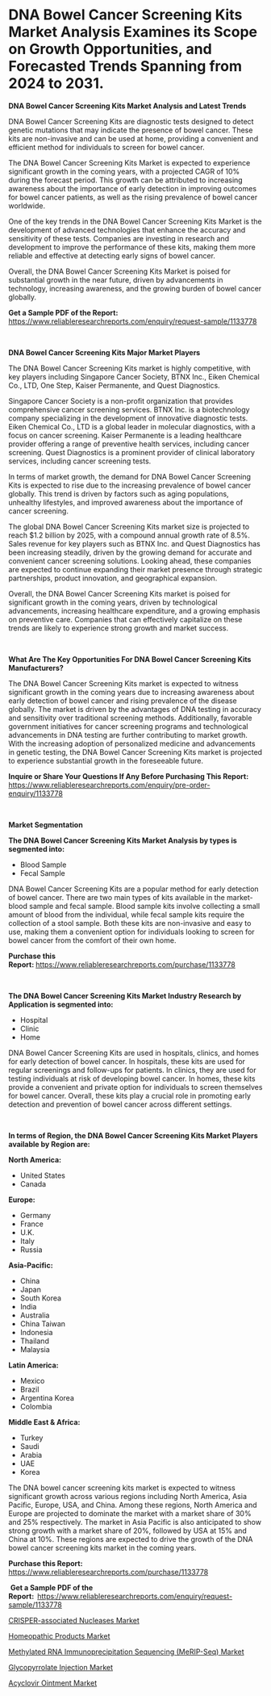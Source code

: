 <p><h1>DNA Bowel Cancer Screening Kits Market Analysis Examines its Scope on Growth Opportunities, and Forecasted Trends Spanning from 2024 to 2031.</h1></p><p><strong>DNA Bowel Cancer Screening Kits Market Analysis and Latest Trends</strong></p>
<p><p>DNA Bowel Cancer Screening Kits are diagnostic tests designed to detect genetic mutations that may indicate the presence of bowel cancer. These kits are non-invasive and can be used at home, providing a convenient and efficient method for individuals to screen for bowel cancer.</p><p>The DNA Bowel Cancer Screening Kits Market is expected to experience significant growth in the coming years, with a projected CAGR of 10% during the forecast period. This growth can be attributed to increasing awareness about the importance of early detection in improving outcomes for bowel cancer patients, as well as the rising prevalence of bowel cancer worldwide.</p><p>One of the key trends in the DNA Bowel Cancer Screening Kits Market is the development of advanced technologies that enhance the accuracy and sensitivity of these tests. Companies are investing in research and development to improve the performance of these kits, making them more reliable and effective at detecting early signs of bowel cancer.</p><p>Overall, the DNA Bowel Cancer Screening Kits Market is poised for substantial growth in the near future, driven by advancements in technology, increasing awareness, and the growing burden of bowel cancer globally.</p></p>
<p><strong>Get a Sample PDF of the Report:&nbsp;</strong> <a href="https://www.reliableresearchreports.com/enquiry/request-sample/1133778">https://www.reliableresearchreports.com/enquiry/request-sample/1133778</a></p>
<p>&nbsp;</p>
<p><strong>DNA Bowel Cancer Screening Kits Major Market Players</strong></p>
<p><p>The DNA Bowel Cancer Screening Kits market is highly competitive, with key players including Singapore Cancer Society, BTNX Inc., Eiken Chemical Co., LTD, One Step, Kaiser Permanente, and Quest Diagnostics.</p><p>Singapore Cancer Society is a non-profit organization that provides comprehensive cancer screening services. BTNX Inc. is a biotechnology company specializing in the development of innovative diagnostic tests. Eiken Chemical Co., LTD is a global leader in molecular diagnostics, with a focus on cancer screening. Kaiser Permanente is a leading healthcare provider offering a range of preventive health services, including cancer screening. Quest Diagnostics is a prominent provider of clinical laboratory services, including cancer screening tests.</p><p>In terms of market growth, the demand for DNA Bowel Cancer Screening Kits is expected to rise due to the increasing prevalence of bowel cancer globally. This trend is driven by factors such as aging populations, unhealthy lifestyles, and improved awareness about the importance of cancer screening.</p><p>The global DNA Bowel Cancer Screening Kits market size is projected to reach $1.2 billion by 2025, with a compound annual growth rate of 8.5%. Sales revenue for key players such as BTNX Inc. and Quest Diagnostics has been increasing steadily, driven by the growing demand for accurate and convenient cancer screening solutions. Looking ahead, these companies are expected to continue expanding their market presence through strategic partnerships, product innovation, and geographical expansion.</p><p>Overall, the DNA Bowel Cancer Screening Kits market is poised for significant growth in the coming years, driven by technological advancements, increasing healthcare expenditure, and a growing emphasis on preventive care. Companies that can effectively capitalize on these trends are likely to experience strong growth and market success.</p></p>
<p>&nbsp;</p>
<p><strong>What Are The Key Opportunities For DNA Bowel Cancer Screening Kits Manufacturers?</strong></p>
<p><p>The DNA Bowel Cancer Screening Kits market is expected to witness significant growth in the coming years due to increasing awareness about early detection of bowel cancer and rising prevalence of the disease globally. The market is driven by the advantages of DNA testing in accuracy and sensitivity over traditional screening methods. Additionally, favorable government initiatives for cancer screening programs and technological advancements in DNA testing are further contributing to market growth. With the increasing adoption of personalized medicine and advancements in genetic testing, the DNA Bowel Cancer Screening Kits market is projected to experience substantial growth in the foreseeable future.</p></p>
<p><strong>Inquire or Share Your Questions If Any Before Purchasing This Report:</strong> <a href="https://www.reliableresearchreports.com/enquiry/pre-order-enquiry/1133778">https://www.reliableresearchreports.com/enquiry/pre-order-enquiry/1133778</a></p>
<p>&nbsp;</p>
<p><strong>Market Segmentation</strong></p>
<p><strong>The DNA Bowel Cancer Screening Kits Market Analysis by types is segmented into:</strong></p>
<p><ul><li>Blood Sample</li><li>Fecal Sample</li></ul></p>
<p><p>DNA Bowel Cancer Screening Kits are a popular method for early detection of bowel cancer. There are two main types of kits available in the market- blood sample and fecal sample. Blood sample kits involve collecting a small amount of blood from the individual, while fecal sample kits require the collection of a stool sample. Both these kits are non-invasive and easy to use, making them a convenient option for individuals looking to screen for bowel cancer from the comfort of their own home.</p></p>
<p><strong>Purchase this Report:&nbsp;</strong><a href="https://www.reliableresearchreports.com/purchase/1133778">https://www.reliableresearchreports.com/purchase/1133778</a></p>
<p>&nbsp;</p>
<p><strong>The DNA Bowel Cancer Screening Kits Market Industry Research by Application is segmented into:</strong></p>
<p><ul><li>Hospital</li><li>Clinic</li><li>Home</li></ul></p>
<p><p>DNA Bowel Cancer Screening Kits are used in hospitals, clinics, and homes for early detection of bowel cancer. In hospitals, these kits are used for regular screenings and follow-ups for patients. In clinics, they are used for testing individuals at risk of developing bowel cancer. In homes, these kits provide a convenient and private option for individuals to screen themselves for bowel cancer. Overall, these kits play a crucial role in promoting early detection and prevention of bowel cancer across different settings.</p></p>
<p>&nbsp;</p>
<p><strong>In terms of Region, the DNA Bowel Cancer Screening Kits Market Players available by Region are:</strong></p>
<p>
    <p> <strong> North America: </strong>
        <ul>
            <li>United States</li>
            <li>Canada</li>
        </ul>
        </p> 
    <p> <strong> Europe: </strong>
        <ul>
            <li>Germany</li>
            <li>France</li>
            <li>U.K.</li>
            <li>Italy</li>
            <li>Russia</li>
        </ul>
        </p> 
    <p> <strong> Asia-Pacific: </strong>
        <ul>
            <li>China</li>
            <li>Japan</li>
            <li>South Korea</li>
            <li>India</li>
            <li>Australia</li>
            <li>China Taiwan</li>
            <li>Indonesia</li>
            <li>Thailand</li>
            <li>Malaysia</li>
        </ul>
        </p> 
    <p> <strong> Latin America: </strong>
        <ul>
            <li>Mexico</li>
            <li>Brazil</li>
            <li>Argentina Korea</li>
            <li>Colombia</li>
        </ul>
        </p> 
    <p> <strong> Middle East & Africa: </strong>
        <ul>
            <li>Turkey</li>
            <li>Saudi</li>
            <li>Arabia</li>
            <li>UAE</li>
            <li>Korea</li>
        </ul>
    </p>
    </p>
<p><p>The DNA bowel cancer screening kits market is expected to witness significant growth across various regions including North America, Asia Pacific, Europe, USA, and China. Among these regions, North America and Europe are projected to dominate the market with a market share of 30% and 25% respectively. The market in Asia Pacific is also anticipated to show strong growth with a market share of 20%, followed by USA at 15% and China at 10%. These regions are expected to drive the growth of the DNA bowel cancer screening kits market in the coming years.</p></p>
<p><strong>Purchase this Report: </strong><a href="https://www.reliableresearchreports.com/purchase/1133778">https://www.reliableresearchreports.com/purchase/1133778</a></p>
<p>&nbsp;<strong>Get a Sample PDF of the Report:&nbsp;&nbsp;</strong><a href="https://www.reliableresearchreports.com/enquiry/request-sample/1133778">https://www.reliableresearchreports.com/enquiry/request-sample/1133778</a></p>
<p><strong></strong></p>
<p><p><a href="https://github.com/juancolorado15/Market-Research-Report-List-1/blob/main/crisper-associated-nucleases-market.md">CRISPER-associated Nucleases Market</a></p><p><a href="https://medium.com/@waltercruz6g/homeopathic-products-market-analysis-and-sze-forecasted-for-period-from-2024-to-2031-c6d2a8a3e19f">Homeopathic Products Market</a></p><p><a href="https://github.com/dx0328/Market-Research-Report-List-1/blob/main/methylated-rna-immunoprecipitation-sequencing-merip-seq-market.md">Methylated RNA Immunoprecipitation Sequencing (MeRIP-Seq) Market</a></p><p><a href="https://medium.com/@avaalsop666/glycopyrrolate-injection-market-research-report-its-history-and-forecast-2024-to-2031-178b8ba19479">Glycopyrrolate Injection Market</a></p><p><a href="https://medium.com/@avaalsop666/acyclovir-ointment-market-size-reveals-the-best-marketing-channels-in-global-industry-53a82e825dfd">Acyclovir Ointment Market</a></p></p>